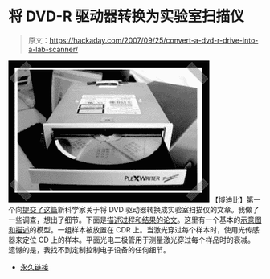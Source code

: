 # 将 DVD-R 驱动器转换为实验室扫描仪

> 原文：<https://hackaday.com/2007/09/25/convert-a-dvd-r-drive-into-a-lab-scanner/>

![](img/fa397143efce607c7655fe19d283ed57.png)
【博迪比】第一个向[提交了这篇](http://technology.newscientist.com/article.ns?id=dn12688&feedId=online-news_rss20)新科学家关于将 DVD 驱动器转换成实验室扫描仪的文章。我做了一些调查，想出了细节。下面是[描述过程和结果的论文](http://pubs.acs.org/cgi-bin/sample.cgi/ancham/asap/html/ac070328b.html)。这里有一个基本的[示意图和描述](http://pubs.acs.org/isubscribe/journals/ancham/asap/figures/ac070328bf00001.html)的模型。一组样本被放置在 CDR 上。当激光穿过每个样本时，使用光传感器来定位 CD 上的样本。平面光电二极管用于测量激光穿过每个样品时的衰减。遗憾的是，我找不到定制控制电子设备的任何细节。

*   [永久链接](http://pubs.acs.org/cgi-bin/sample.cgi/ancham/asap/html/ac070328b.html)